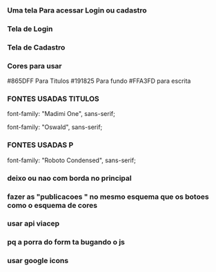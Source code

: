 ### Uma tela Para acessar Login ou cadastro

### Tela de Login

### Tela de Cadastro

### Cores para usar

#865DFF Para Titulos
#191825 Para fundo
#FFA3FD para escrita

### FONTES USADAS TITULOS

<link
      href="https://fonts.googleapis.com/css2?family=Madimi+One&display=swap"
      rel="stylesheet"
    />
font-family: "Madimi One", sans-serif;

<link href="https://fonts.googleapis.com/css2?family=Madimi+One&family=Oswald:wght@200..700&family=Roboto+Condensed:ital,wght@0,100..900;1,100..900&display=swap" rel="stylesheet">

font-family: "Oswald", sans-serif;

### FONTES USADAS P

<link
      href="https://fonts.googleapis.com/css2?family=Madimi+One&family=Roboto+Condensed:ital,wght@0,100..900;1,100..900&display=swap"
      rel="stylesheet"
    />
font-family: "Roboto Condensed", sans-serif;

### deixo ou nao com borda no principal

### fazer as "publicacoes " no mesmo esquema que os botoes como o esquema de cores

### usar api viacep

### pq a porra do form ta bugando o js

### usar google icons
